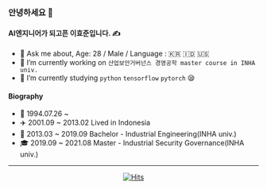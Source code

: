 ### 안녕하세요 👋


#### AI엔지니어가 되고픈 이효준입니다. ✍

- 💬 Ask me about, Age: 28 / Male / Language : 🇰🇷 🇮🇩 🇺🇸
- 🔭 I’m currently working on `산업보안거버넌스 경영공학 master course in INHA univ.` 
- 🌱 I’m currently studying `python` `tensorflow` `pytorch` 😪

#### Biography
- 👶 1994.07.26 ~ 
- ✈️ 2001.09 ~ 2013.02 Lived in Indonesia 
- 🏫 2013.03 ~ 2019.09 Bachelor - Industrial Engineering(INHA univ.)
- 🎓 2019.09 ~ 2021.08 Master - Industrial Security Governance(INHA univ.)
---
<div align=center>

[![Hits](https://hits.seeyoufarm.com/api/count/incr/badge.svg?url=https%3A%2F%2Fgithub.com%2Folgywns12&count_bg=%236DD31F&title_bg=%23555555&icon=line.svg&icon_color=%23E7E7E7&title=Check+In&edge_flat=false)](https://hits.seeyoufarm.com)

</div>



<!--
**olgywns12/olgywns12** is a ✨ _special_ ✨ repository because its `README.md` (this file) appears on your GitHub profile.

Here are some ideas to get you started:

- 🔭 I’m currently working on ...
- 🌱 I’m currently learning python
- 👯 I’m looking to collaborate on ...
- 🤔 I’m looking for help with ...
- 💬 Ask me about ...
- 📫 How to reach me: ...
- 😄 Pronouns: ...
- ⚡ Fun fact: ...
-->
